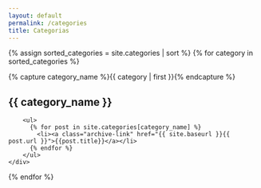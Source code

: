 ```yaml
---
layout: default
permalink: /categories
title: Categorias
---
```

{% assign sorted_categories = site.categories | sort %}
{% for category in sorted_categories %}
  <div class="archive-group">
    {% capture category_name %}{{ category | first }}{% endcapture %}
    <div id="#{{ category_name | slugize }}">
        <h2>{{ category_name }}</h2>

        <ul>
          {% for post in site.categories[category_name] %}
            <li><a class="archive-link" href="{{ site.baseurl }}{{ post.url }}">{{post.title}}</a></li>
          {% endfor %}
        </ul>
    </div>
  </div>
{% endfor %}